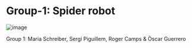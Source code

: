 # Group-1: Spider robot

![image](https://github.com/user-attachments/assets/d90659f4-8e80-40b2-b10a-3623ff47a08b)

Group 1: Maria Schreiber, Sergi Piguillem, Roger Camps & Òscar Guerrero
